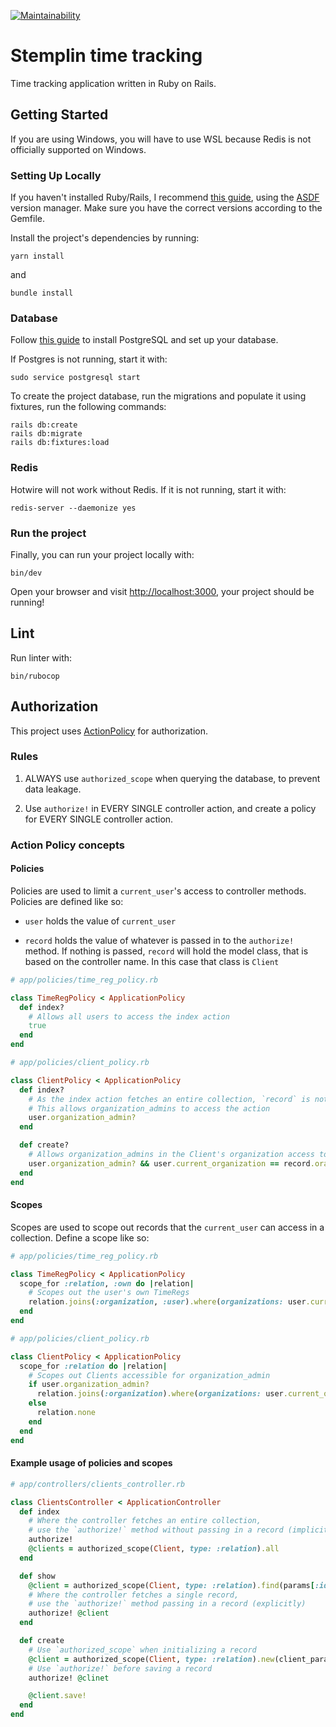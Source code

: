 [![Maintainability](https://api.codeclimate.com/v1/badges/193cb743bd02e45896a7/maintainability)](https://codeclimate.com/github/rubynor/stemplin/maintainability)

# Stemplin time tracking
Time tracking application written in Ruby on Rails.

## Getting Started
If you are using Windows, you will have to use WSL because Redis is not officially supported on Windows.

### Setting Up Locally
If you haven't installed Ruby/Rails, I recommend [this guide](https://gorails.com/setup/windows/11#overview), using the [ASDF](https://asdf-vm.com/) version manager. Make sure you have the correct versions according to the Gemfile.

Install the project's dependencies by running:

```shell
yarn install
```
and


```shell
bundle install
```

### Database
Follow [this guide](https://www.theodinproject.com/lessons/ruby-on-rails-installing-postgresql) to install PostgreSQL and set up your database.

If Postgres is not running, start it with:

```shell
sudo service postgresql start
```

To create the project database, run the migrations and populate it using fixtures, run the following commands:

```shell
rails db:create
rails db:migrate
rails db:fixtures:load
```

### Redis
Hotwire will not work without Redis. If it is not running, start it with:

```shell
redis-server --daemonize yes
```

### Run the project
Finally, you can run your project locally with:

```shell
bin/dev
```

Open your browser and visit <http://localhost:3000>, your project should be running!


## Lint

Run linter with:

```shell
bin/rubocop
```

## Authorization
This project uses [ActionPolicy](https://github.com/palkan/action_policy) for authorization.

### Rules
1. ALWAYS use `authorized_scope` when querying the database, to prevent data leakage.

2. Use `authorize!` in EVERY SINGLE controller action, and create a policy for EVERY SINGLE controller action.

### Action Policy concepts
#### Policies
Policies are used to limit a `current_user`'s access to controller methods.
Policies are defined like so:

- `user` holds the value of `current_user`

- `record` holds the value of whatever is passed in to the `authorize!` method.
If nothing is passed, `record` will hold the model class, that is based on the controller name.
In this case that class is `Client`
```ruby
# app/policies/time_reg_policy.rb

class TimeRegPolicy < ApplicationPolicy
  def index?
    # Allows all users to access the index action
    true
  end
end
```
```ruby
# app/policies/client_policy.rb

class ClientPolicy < ApplicationPolicy
  def index?
    # As the index action fetches an entire collection, `record` is not relevant
    # This allows organization_admins to access the action
    user.organization_admin?
  end

  def create?
    # Allows organization_admins in the Client's organization access to the action
    user.organization_admin? && user.current_organization == record.oragnization
  end
end
```
#### Scopes
Scopes are used to scope out records that the `current_user` can access in a collection.
Define a scope like so:
```ruby
# app/policies/time_reg_policy.rb

class TimeRegPolicy < ApplicationPolicy
  scope_for :relation, :own do |relation|
    # Scopes out the user's own TimeRegs
    relation.joins(:organization, :user).where(organizations: user.current_organization, user: user).distinct
  end
end
```
```ruby
# app/policies/client_policy.rb

class ClientPolicy < ApplicationPolicy
  scope_for :relation do |relation|
    # Scopes out Clients accessible for organization_admin
    if user.organization_admin?
      relation.joins(:organization).where(organizations: user.current_organization).distinct
    else
      relation.none
    end
  end
end
```
#### Example usage of policies and scopes

```ruby
# app/controllers/clients_controller.rb

class ClientsController < ApplicationController
  def index
    # Where the controller fetches an entire collection, 
    # use the `authorize!` method without passing in a record (implicitly)
    authorize!
    @clients = authorized_scope(Client, type: :relation).all
  end

  def show
    @client = authorized_scope(Client, type: :relation).find(params[:id])
    # Where the controller fetches a single record,
    # use the `authorize!` method passing in a record (explicitly)
    authorize! @client
  end

  def create
    # Use `authorized_scope` when initializing a record
    @client = authorized_scope(Client, type: :relation).new(client_params)
    # Use `authorize!` before saving a record
    authorize! @clinet

    @client.save!
  end
end
```
